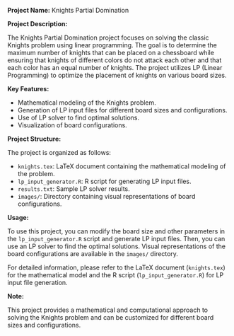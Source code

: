 
**Project Name:** Knights Partial Domination

**Project Description:**

The Knights Partial Domination project focuses on solving the classic Knights problem using linear programming. The goal is to determine the maximum number of knights that can be placed on a chessboard while ensuring that knights of different colors do not attack each other and that each color has an equal number of knights. The project utilizes LP (Linear Programming) to optimize the placement of knights on various board sizes.

**Key Features:**

- Mathematical modeling of the Knights problem.
- Generation of LP input files for different board sizes and configurations.
- Use of LP solver to find optimal solutions.
- Visualization of board configurations.

**Project Structure:**

The project is organized as follows:

- `knights.tex`: LaTeX document containing the mathematical modeling of the problem.
- `lp_input_generator.R`: R script for generating LP input files.
- `results.txt`: Sample LP solver results.
- `images/`: Directory containing visual representations of board configurations.

**Usage:**

To use this project, you can modify the board size and other parameters in the `lp_input_generator.R` script and generate LP input files. Then, you can use an LP solver to find the optimal solutions. Visual representations of the board configurations are available in the `images/` directory.

For detailed information, please refer to the LaTeX document (`knights.tex`) for the mathematical model and the R script (`lp_input_generator.R`) for LP input file generation.

**Note:**

This project provides a mathematical and computational approach to solving the Knights problem and can be customized for different board sizes and configurations.

